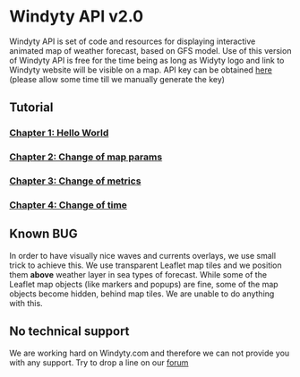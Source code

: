 # Windyty API v2.0
Windyty API is set of code and resources for displaying interactive animated map of weather forecast, based on GFS model. Use of this version of Windyty API is free for the time being as long as Widyty logo and link to Windyty website will be visible on a map. API key can be obtained [here](http://goo.gl/forms/MAzmHl8Cuy) (please allow some time till we manually generate the key)

## Tutorial
### [Chapter 1: Hello World](http://api.windyty.com/examples/hello_world/)
### [Chapter 2: Change of map params](http://api.windyty.com/examples/navigation/)
### [Chapter 3: Change of metrics](http://api.windyty.com/examples/metrics/)
### [Chapter 4: Change of time](http://api.windyty.com/examples/timeline)

## Known BUG
In order to have visually nice waves and currents overlays, we use small trick to achieve this. We use transparent Leaflet map tiles and we position them **above** weather layer in sea types of forecast. While some of the Leaflet map objects (like markers and popups) are fine, some of the map objects become hidden, behind map tiles. We are unable to do anything with this.

## No technical support
We are working hard on Windyty.com and therefore we can not provide you with any support. Try to drop a line on our [forum](https://forum.windyty.com)
